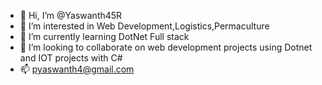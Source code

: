 - 👋 Hi, I’m @Yaswanth45R
- 👀 I’m interested in Web Development,Logistics,Permaculture
- 🌱 I’m currently learning DotNet Full stack 
- 💞️ I’m looking to collaborate on web development projects using Dotnet and IOT projects with C#
- 📫 pyaswanth4@gmail.com

<!---
Yaswanth45R/Yaswanth45R is a ✨ special ✨ repository because its `README.md` (this file) appears on your GitHub profile.
You can click the Preview link to take a look at your changes.
--->
